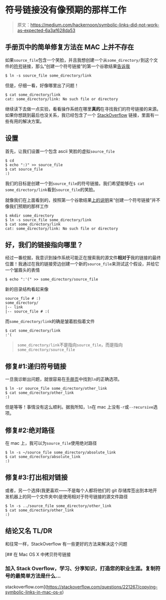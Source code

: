 # 符号链接没有像预期的那样工作

> 原文：<https://medium.com/hackernoon/symbolic-links-did-not-work-as-expected-6a3af628da53>

## 手册页中的简单修复方法在 MAC 上并不存在

如果`source_file`包含一个笑脸，并且我想创建一个从`some_directory/`到这个文件的[符号](https://hackernoon.com/tagged/symbolic)链接，那么“创建一个符号链接”的第一个谷歌结果[告诉我](https://kb.iu.edu/d/abbe)

```
$ ln -s source_file some_directory/link
```

但是，仔细一看，好像哪里出了问题！

```
$ cat some_directory/link
cat: some_directory/link: No such file or directory
```

继续读下去做一点实验，看看操作系统在哪里**真的**在寻找我们的符号链接的来源。如果你想跳到最后也没关系，我已经包含了一个 [StackOverflow](https://hackernoon.com/tagged/stackoverflow) 链接，里面有一些有用的解决方案。

## 设置

首先，让我们设置一个包含 ascii 笑脸的虚拟`source_file`

```
$ cd
$ echo ":)" >> source_file
$ cat source_file
:)
```

我们的目标是创建一个到`source_file`的符号链接。我们希望能够在`$ cat some_directory/link`看到`source_file`的笑脸。

就像我们在上面看到的，按照第一个谷歌结果[上的说明](https://kb.iu.edu/d/abbe)来“创建一个符号链接”并不像我们预期的那样工作

```
$ mkdir some_directory
$ ln -s source_file some_directory/link
$ cat some_directory/link
cat: some_directory/link: No such file or directory
```

## 好，我们的链接指向哪里？

经过一番挖掘，我意识到操作系统可能正在搜索我的源文件**相对于**我的链接的最终位置！我通过在我的链接旁边创建一个新的`source_file`来测试这个假设，并给它一个皱眉头的表情

```
$ echo ":'(" >> some_directory/source_file
```

新的目录结构看起来像

```
source_file # :)
some_directory/
|-- link
|-- source_file # :(
```

而`some_directory/link`的确是皱着脸指着文件

```
$ cat some_directory/link
:'(
```

> `some_directory/link`不是指向`source_file`，而是指向`some_directory/source_file`

## 修复#1:递归符号链接

一旦我诊断出问题，就很容易在[手册页](http://man7.org/linux/man-pages/man1/ln.1.html)中找到`ln`的正确选项。

```
$ ln -sr source_file some_directory/other_link
$ cat some_directory/other_link
:)
```

但是等等！事情没有这么顺利。据我所知，`ln`在 mac 上没有`-r`或`--recursive`选项。

## 修复#2:绝对路径

在 mac 上，我可以为`source_file`使用绝对路径

```
$ ln -s ~/source_file some_directory/absolute_link
$ cat some_directory/absolute_link
:)
```

## 修复#3:打出相对链接

或者，另一个选择(我更喜欢——不是每个人都将他们的 git 存储库签出到本地开发机器上的同一个文件夹中)是使用相对于符号链接的源文件路径

```
$ ln -s ../source_file some_directory/other_link
$ cat some_directory/other_link
:)
```

## 结论又名 TL/DR

和往常一样，StackOverflow 有一些更好的方法来解决这个问题

[](https://stackoverflow.com/questions/221267/copying-symbolic-links-in-mac-os-x) [## 在 Mac OS X 中拷贝符号链接

### 加入 Stack Overflow，学习、分享知识，打造您的职业生涯。复制符号的最简单方法是什么…

stackoverflow.com](https://stackoverflow.com/questions/221267/copying-symbolic-links-in-mac-os-x)